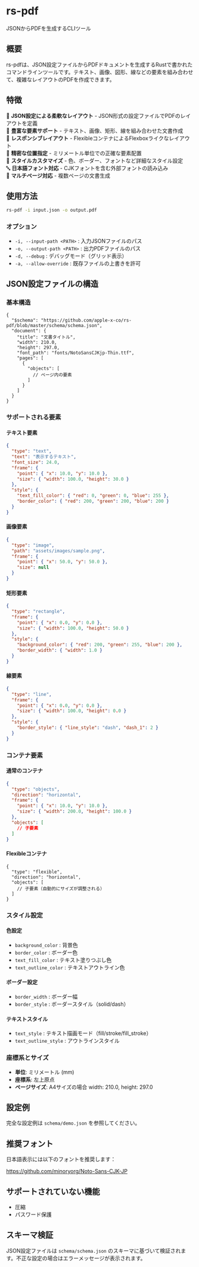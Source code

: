 # rs-pdf

JSONからPDFを生成するCLIツール

## 概要

rs-pdfは、JSON設定ファイルからPDFドキュメントを生成するRustで書かれたコマンドラインツールです。テキスト、画像、図形、線などの要素を組み合わせて、複雑なレイアウトのPDFを作成できます。

## 特徴

📄 **JSON設定による柔軟なレイアウト** - JSON形式の設定ファイルでPDFのレイアウトを定義  
🎨 **豊富な要素サポート** - テキスト、画像、矩形、線を組み合わせた文書作成  
📐 **レスポンシブレイアウト** - FlexibleコンテナによるFlexboxライクなレイアウト  
🎯 **精密な位置指定** - ミリメートル単位での正確な要素配置  
🌈 **スタイルカスタマイズ** - 色、ボーダー、フォントなど詳細なスタイル設定  
🔤 **日本語フォント対応** - CJKフォントを含む外部フォントの読み込み  
📱 **マルチページ対応** - 複数ページの文書生成

## 使用方法

```bash
rs-pdf -i input.json -o output.pdf
```

### オプション

- `-i, --input-path <PATH>` : 入力JSONファイルのパス
- `-o, --output-path <PATH>` : 出力PDFファイルのパス
- `-d, --debug` : デバッグモード（グリッド表示）
- `-a, --allow-override` : 既存ファイルの上書きを許可

## JSON設定ファイルの構造

### 基本構造

```json5
{
  "$schema": "https://github.com/apple-x-co/rs-pdf/blob/master/schema/schema.json",
  "document": {
    "title": "文書タイトル",
    "width": 210.0,
    "height": 297.0,
    "font_path": "fonts/NotoSansCJKjp-Thin.ttf",
    "pages": [
      {
        "objects": [
          // ページ内の要素
        ]
      }
    ]
  }
}
```

### サポートされる要素

#### テキスト要素

```json
{
  "type": "text",
  "text": "表示するテキスト",
  "font_size": 24.0,
  "frame": {
    "point": { "x": 10.0, "y": 10.0 },
    "size": { "width": 100.0, "height": 30.0 }
  },
  "style": {
    "text_fill_color": { "red": 0, "green": 0, "blue": 255 },
    "border_color": { "red": 200, "green": 200, "blue": 200 }
  }
}
```

#### 画像要素

```json
{
  "type": "image",
  "path": "assets/images/sample.png",
  "frame": {
    "point": { "x": 50.0, "y": 50.0 },
    "size": null
  }
}
```

#### 矩形要素

```json
{
  "type": "rectangle",
  "frame": {
    "point": { "x": 0.0, "y": 0.0 },
    "size": { "width": 100.0, "height": 50.0 }
  },
  "style": {
    "background_color": { "red": 200, "green": 255, "blue": 200 },
    "border_width": { "width": 1.0 }
  }
}
```

#### 線要素

```json
{
  "type": "line",
  "frame": {
    "point": { "x": 0.0, "y": 0.0 },
    "size": { "width": 100.0, "height": 0.0 }
  },
  "style": {
    "border_style": { "line_style": "dash", "dash_1": 2 }
  }
}
```

### コンテナ要素

#### 通常のコンテナ

```json
{
  "type": "objects",
  "direction": "horizontal",
  "frame": {
    "point": { "x": 10.0, "y": 10.0 },
    "size": { "width": 200.0, "height": 100.0 }
  },
  "objects": [
    // 子要素
  ]
}
```

#### Flexibleコンテナ

```json5
{
  "type": "flexible",
  "direction": "horizontal",
  "objects": [
    // 子要素（自動的にサイズが調整される）
  ]
}
```

### スタイル設定

#### 色設定
- `background_color` : 背景色
- `border_color` : ボーダー色
- `text_fill_color` : テキスト塗りつぶし色
- `text_outline_color` : テキストアウトライン色

#### ボーダー設定
- `border_width` : ボーダー幅
- `border_style` : ボーダースタイル（solid/dash）

#### テキストスタイル
- `text_style` : テキスト描画モード（fill/stroke/fill_stroke）
- `text_outline_style` : アウトラインスタイル

### 座標系とサイズ

- **単位**: ミリメートル (mm)
- **座標系**: 左上原点
- **ページサイズ**: A4サイズの場合 width: 210.0, height: 297.0

## 設定例

完全な設定例は `schema/demo.json` を参照してください。

## 推奨フォント

日本語表示には以下のフォントを推奨します：

https://github.com/minoryorg/Noto-Sans-CJK-JP

## サポートされていない機能

- 圧縮
- パスワード保護

## スキーマ検証

JSON設定ファイルは `schema/schema.json` のスキーマに基づいて検証されます。不正な設定の場合はエラーメッセージが表示されます。